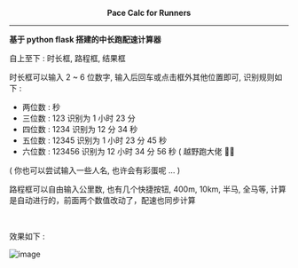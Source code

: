 <p align="center">
    <b>Pace Calc for Runners</b>
</p>

___

**基于 python flask 搭建的中长跑配速计算器**

自上至下 : 时长框, 路程框, 结果框

时长框可以输入 2 ~ 6 位数字, 输入后回车或点击框外其他位置即可, 识别规则如下 :

- 两位数 : 秒
- 三位数 : 123 识别为 1 小时 23 分
- 四位数 : 1234 识别为 12 分 34 秒
- 五位数 : 12345 识别为 1 小时 23 分 45 秒
- 六位数 : 123456 识别为 12 小时 34 分 56 秒 ( 越野跑大佬 👍🏻

( 你也可以尝试输入一些人名, 也许会有彩蛋呢 ... )

路程框可以自由输入公里数, 也有几个快捷按钮, 400m, 10km, 半马, 全马等, 计算是自动进行的，前面两个数值改动了，配速也同步计算

<br/>

效果如下 :

![image](https://github.com/user-attachments/assets/cb3ee7d2-554b-48ec-879b-427c771aa7c4)


<br/>
